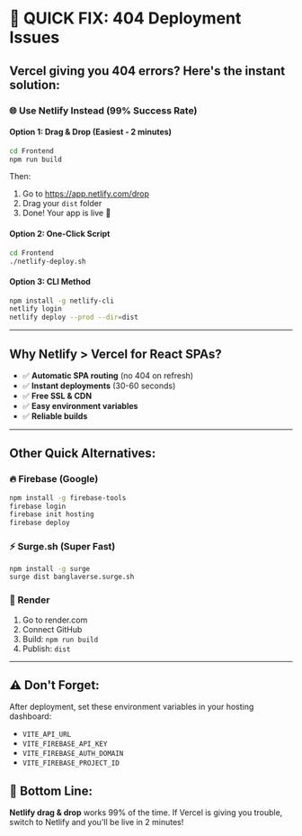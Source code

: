 # 🚨 QUICK FIX: 404 Deployment Issues

## Vercel giving you 404 errors? Here's the instant solution:

### 🌐 Use Netlify Instead (99% Success Rate)

#### Option 1: Drag & Drop (Easiest - 2 minutes)
```bash
cd Frontend
npm run build
```
Then:
1. Go to https://app.netlify.com/drop
2. Drag your `dist` folder 
3. Done! Your app is live 🎉

#### Option 2: One-Click Script
```bash
cd Frontend
./netlify-deploy.sh
```

#### Option 3: CLI Method
```bash
npm install -g netlify-cli
netlify login
netlify deploy --prod --dir=dist
```

---

## Why Netlify > Vercel for React SPAs?

- ✅ **Automatic SPA routing** (no 404 on refresh)
- ✅ **Instant deployments** (30-60 seconds)
- ✅ **Free SSL & CDN**
- ✅ **Easy environment variables**
- ✅ **Reliable builds**

---

## Other Quick Alternatives:

### 🔥 Firebase (Google)
```bash
npm install -g firebase-tools
firebase login
firebase init hosting
firebase deploy
```

### ⚡ Surge.sh (Super Fast)
```bash
npm install -g surge
surge dist banglaverse.surge.sh
```

### 🎨 Render
1. Go to render.com
2. Connect GitHub
3. Build: `npm run build`
4. Publish: `dist`

---

## ⚠️ Don't Forget:
After deployment, set these environment variables in your hosting dashboard:
- `VITE_API_URL`
- `VITE_FIREBASE_API_KEY`
- `VITE_FIREBASE_AUTH_DOMAIN`
- `VITE_FIREBASE_PROJECT_ID`

## 🎯 Bottom Line:
**Netlify drag & drop** works 99% of the time. If Vercel is giving you trouble, switch to Netlify and you'll be live in 2 minutes!
